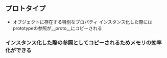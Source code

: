 ## プロトタイプ

- オブジェクトに存在する特別なプロパティ
インスタンス化した際にはprototypeの参照が__proto__にコピーされる

### インスタンス化した際の参照としてコピーされるためメモリの効率化ができる
